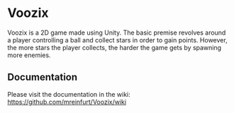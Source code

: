 # Voozix
Voozix is a 2D game made using Unity. The basic premise revolves around a player controlling a ball and collect stars in order to gain points. However, the more stars the player collects, the harder the game gets by spawning more enemies. 

## Documentation
Please visit the documentation in the wiki: https://github.com/mreinfurt/Voozix/wiki

